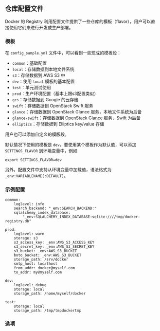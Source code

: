 ## 仓库配置文件
Docker 的 Registry 利用配置文件提供了一些仓库的模板（flavor），用户可以直接使用它们来进行开发或生产部署。

### 模板
在 `config_sample.yml` 文件中，可以看到一些现成的模板段：
* `common`：基础配置
* `local`：存储数据到本地文件系统
* `s3`：存储数据到 AWS S3 中
* `dev`：使用 `local` 模板的基本配置
* `test`：单元测试使用
* `prod`：生产环境配置（基本上跟s3配置类似）
* `gcs`：存储数据到 Google 的云存储
* `swift`：存储数据到 OpenStack Swift 服务
* `glance`：存储数据到 OpenStack Glance 服务，本地文件系统为后备
* `glance-swift`：存储数据到 OpenStack Glance 服务，Swift 为后备
* `elliptics`：存储数据到 Elliptics key/value 存储

用户也可以添加自定义的模版段。

默认情况下使用的模板是 `dev`，要使用某个模板作为默认值，可以添加 `SETTINGS_FLAVOR` 到环境变量中，例如
```
export SETTINGS_FLAVOR=dev
```

另外，配置文件中支持从环境变量中加载值，语法格式为 `_env:VARIABLENAME[:DEFAULT]`。

### 示例配置
```
common:
    loglevel: info
    search_backend: "_env:SEARCH_BACKEND:"
    sqlalchemy_index_database:
        "_env:SQLALCHEMY_INDEX_DATABASE:sqlite:////tmp/docker-registry.db"

prod:
    loglevel: warn
    storage: s3
    s3_access_key: _env:AWS_S3_ACCESS_KEY
    s3_secret_key: _env:AWS_S3_SECRET_KEY
    s3_bucket: _env:AWS_S3_BUCKET
    boto_bucket: _env:AWS_S3_BUCKET
    storage_path: /srv/docker
    smtp_host: localhost
    from_addr: docker@myself.com
    to_addr: my@myself.com

dev:
    loglevel: debug
    storage: local
    storage_path: /home/myself/docker

test:
    storage: local
    storage_path: /tmp/tmpdockertmp
```

### 选项
